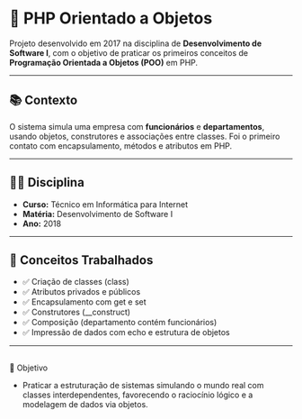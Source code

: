 # 🏢 PHP Orientado a Objetos

Projeto desenvolvido em 2017 na disciplina de **Desenvolvimento de Software I**, com o objetivo de praticar os primeiros conceitos de **Programação Orientada a Objetos (POO)** em PHP.

---

## 📚 Contexto

O sistema simula uma empresa com **funcionários** e **departamentos**, usando objetos, construtores e associações entre classes. Foi o primeiro contato com encapsulamento, métodos e atributos em PHP.

---

## 👨‍🏫 Disciplina

- **Curso:** Técnico em Informática para Internet
- **Matéria:** Desenvolvimento de Software I  
- **Ano:** 2018

---

## 🧠 Conceitos Trabalhados
- ✅ Criação de classes (class)
- ✅ Atributos privados e públicos
- ✅ Encapsulamento com get e set
- ✅ Construtores (__construct)
- ✅ Composição (departamento contém funcionários)
- ✅ Impressão de dados com echo e estrutura de objetos

---

## 

📌 Objetivo
- Praticar a estruturação de sistemas simulando o mundo real com classes interdependentes, favorecendo o raciocínio lógico e a modelagem de dados via objetos.